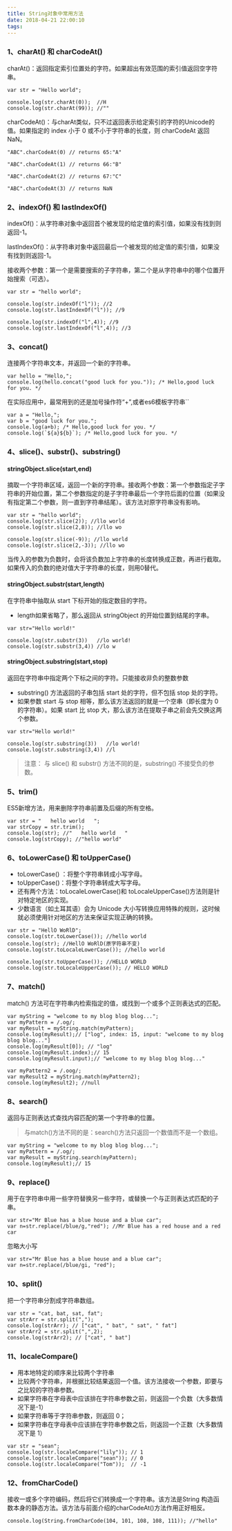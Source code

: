 ```yaml
---
title: String对象中常用方法
date: 2018-04-21 22:00:10
tags:
---
```



### 1、charAt() 和 charCodeAt()

charAt()：返回指定索引位置处的字符。如果超出有效范围的索引值返回空字符串。

```
var str = "Hello world";

console.log(str.charAt(0));  //H
console.log(str.charAt(99)); //""
```


charCodeAt()：与charAt类似，只不过返回表示给定索引的字符的Unicode的值。如果指定的 index 小于 0 或不小于字符串的长度，则 charCodeAt 返回 NaN。


```
"ABC".charCodeAt(0) // returns 65:"A"

"ABC".charCodeAt(1) // returns 66:"B"

"ABC".charCodeAt(2) // returns 67:"C"

"ABC".charCodeAt(3) // returns NaN
```


### 2、indexOf() 和 lastIndexOf()

indexOf()：从字符串对象中返回首个被发现的给定值的索引值，如果没有找到则返回-1。

lastIndexOf()：从字符串对象中返回最后一个被发现的给定值的索引值，如果没有找到则返回-1。

接收两个参数：第一个是需要搜索的子字符串，第二个是从字符串中的哪个位置开始搜索（可选）。


```
var str = "hello world";

console.log(str.indexOf("l")); //2
console.log(str.lastIndexOf("l")); //9

console.log(str.indexOf("l",4)); //9
console.log(str.lastIndexOf("l",4)); //3
```


### 3、concat()

连接两个字符串文本，并返回一个新的字符串。

```
var hello = "Hello,";
console.log(hello.concat("good luck for you.")); /* Hello,good luck for you. */
```


在实际应用中，最常用到的还是加号操作符“+”,或者es6模板字符串``

```
var a = "Hello,";
var b = "good luck for you.";
console.log(a+b); /* Hello,good luck for you. */
console.log(`${a}${b}`); /* Hello,good luck for you. */
```

### 4、slice()、substr()、substring()

#### stringObject.slice(start,end)

摘取一个字符串区域，返回一个新的字符串。接收两个参数：第一个参数指定子字符串的开始位置，第二个参数指定的是子字符串最后一个字符后面的位置（如果没有指定第二个参数，则一直到字符串结尾）。该方法对原字符串没有影响。

```
var str = "hello world";
console.log(str.slice(2)); //llo world
console.log(str.slice(2,8)); //llo wo

console.log(str.slice(-9)); //llo world
console.log(str.slice(2,-3)); //llo wo
```

当传入的参数为负数时，会将该负数加上字符串的长度转换成正数，再进行截取。如果传入的负数的绝对值大于字符串的长度，则用0替代。

#### stringObject.substr(start,length)

在字符串中抽取从 start 下标开始的指定数目的字符。
- length如果省略了，那么返回从 stringObject 的开始位置到结尾的字串。

```
var str="Hello world!"

console.log(str.substr(3))   //lo world!
console.log(str.substr(3,4)) //lo w
```

#### stringObject.substring(start,stop)

返回在字符串中指定两个下标之间的字符。只能接收非负的整数参数
- substring() 方法返回的子串包括 start 处的字符，但不包括 stop 处的字符。
- 如果参数 start 与 stop 相等，那么该方法返回的就是一个空串（即长度为 0 的字符串）。如果 start 比 stop 大，那么该方法在提取子串之前会先交换这两个参数。

```
var str="Hello world!"

console.log(str.substring(3))   //lo world!
console.log(str.substring(3,4)) //l
```

> 注意：
与 slice() 和 substr() 方法不同的是，substring() 不接受负的参数。


### 5、trim()
ES5新增方法，用来删除字符串前置及后缀的所有空格。

```
var str = "   hello world   ";
var strCopy = str.trim();
console.log(str); //"   hello world   "
console.log(strCopy); //"hello world"
```

### 6、toLowerCase() 和 toUpperCase()

- toLowerCase() ：将整个字符串转成小写字母。 
- toUpperCase()：将整个字符串转成大写字母。
- 还有两个方法：toLocaleLowerCase()和 toLocaleUpperCase()方法则是针对特定地区的实现。
- 少数语言（如土耳其语）会为 Unicode 大小写转换应用特殊的规则，这时候就必须使用针对地区的方法来保证实现正确的转换。

```
var str = "HellO WoRlD"; 
console.log(str.toLowerCase()); //hello world
console.log(str); //HellO WoRlD(原字符串不变)
console.log(str.toLocaleLowerCase()); //hello world

console.log(str.toUpperCase()); //HELLO WORLD
console.log(str.toLocaleUpperCase()); // HELLO WORLD
```

### 7、match()
match() 方法可在字符串内检索指定的值，或找到一个或多个正则表达式的匹配。

```
var myString = "welcome to my blog blog blog...";
var myPattern = /.og/;
var myResult = myString.match(myPattern); 
console.log(myResult);// ["log", index: 15, input: "welcome to my blog blog blog..."] 
console.log(myResult[0]); // "log"
console.log(myResult.index);// 15 
console.log(myResult.input);// "welcome to my blog blog blog..."

var myPattern2 = /.oog/;
var myResult2 = myString.match(myPattern2);
console.log(myResult2); //null
```

### 8、search()
返回与正则表达式查找内容匹配的第一个字符串的位置。
> 与match()方法不同的是：search()方法只返回一个数值而不是一个数组。

```
var myString = "welcome to my blog blog blog...";
var myPattern = /.og/;
var myResult = myString.search(myPattern); 
console.log(myResult);// 15
```

### 9、replace()
用于在字符串中用一些字符替换另一些字符，或替换一个与正则表达式匹配的子串。

```
var str="Mr Blue has a blue house and a blue car";
var n=str.replace(/blue/g,"red"); //Mr Blue has a red house and a red car
```

忽略大小写

```
var str="Mr Blue has a blue house and a blue car";
var n=str.replace(/blue/gi, "red");
```


### 10、split()
把一个字符串分割成字符串数组。

```
var str = "cat, bat, sat, fat";
var strArr = str.split(",");
console.log(strArr); // ["cat", " bat", " sat", " fat"]
var strArr2 = str.split(",",2);
console.log(strArr2); // ["cat", " bat"]
```

### 11、localeCompare()
- 用本地特定的顺序来比较两个字符串
- 比较两个字符串，并根据比较结果返回一个值。该方法接收一个参数，即要与之比较的字符串参数。
- 如果字符串在字母表中应该排在字符串参数之前，则返回一个负数（大多数情况下是-1）
- 如果字符串等于字符串参数，则返回 0；
- 如果字符串在字母表中应该排在字符串参数之后，则返回一个正数（大多数情况下是 1）

```
var str = "sean";
console.log(str.localeCompare("lily")); // 1
console.log(str.localeCompare("sean")); // 0
console.log(str.localeCompare("Tom"));  // -1
```

### 12、fromCharCode()
接收一或多个字符编码，然后将它们转换成一个字符串。该方法是String 构造函数本身的静态方法。该方法与前面介绍的charCodeAt()方法作用正好相反。

```
console.log(String.fromCharCode(104, 101, 108, 108, 111)); //"hello"
```

